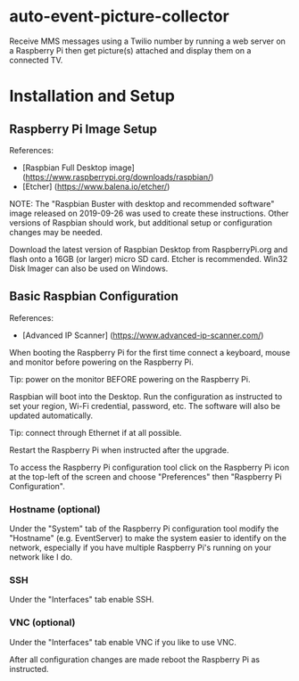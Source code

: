 # auto-event-picture-collector
Receive MMS messages using a Twilio number by running a web server on a Raspberry Pi then get picture(s) attached and display them on a connected TV.

# Installation and Setup
## Raspberry Pi Image Setup
References:
- [Raspbian Full Desktop image] (https://www.raspberrypi.org/downloads/raspbian/)
- [Etcher] (https://www.balena.io/etcher/)

NOTE: The "Raspbian Buster with desktop and recommended software" image released on 2019-09-26 was used to create these instructions.  Other versions of Raspbian should work, but additional setup or configuration changes may be needed.

Download the latest version of Raspbian Desktop from RaspberryPi.org and flash onto a 16GB (or larger) micro SD card.  Etcher is recommended.  Win32 Disk Imager can also be used on Windows.

## Basic Raspbian Configuration
References:
- [Advanced IP Scanner] (https://www.advanced-ip-scanner.com/)

When booting the Raspberry Pi for the first time connect a keyboard, mouse and monitor before powering on the Raspberry Pi.

Tip: power on the monitor BEFORE powering on the Raspberry Pi.

Raspbian will boot into the Desktop.  Run the configuration as instructed to set your region, Wi-Fi credential, password, etc.  The software will also be updated automatically.

Tip: connect through Ethernet if at all possible.

Restart the Raspberry Pi when instructed after the upgrade.

To access the Raspberry Pi configuration tool click on the Raspberry Pi icon at the top-left of the screen and choose "Preferences" then "Raspberry Pi Configuration".

### Hostname (optional)
Under the "System" tab of the Raspberry Pi configuration tool modify the "Hostname" (e.g. EventServer) to make the system easier to identify on the network, especially if you have multiple Raspberry Pi's running on your network like I do.

### SSH
Under the "Interfaces" tab enable SSH.

### VNC (optional)
Under the "Interfaces" tab enable VNC if you like to use VNC.

After all configuration changes are made reboot the Raspberry Pi as instructed.
